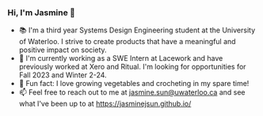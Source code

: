 ### Hi, I'm Jasmine 👋
- 📚 I'm a third year Systems Design Engineering student at the University of Waterloo. I strive to create products that have a meaningful and positive impact on society.
- 💼 I'm currently working as a SWE Intern at Lacework and have previously worked at Xero and Ritual. I'm looking for opportunities for Fall 2023 and Winter 2-24.
- 🌱 Fun fact: I love growing vegetables and crocheting in my spare time!
- 📫 Feel free to reach out to me at jasmine.sun@uwaterloo.ca and see what I've been up to at https://jasminejsun.github.io/
